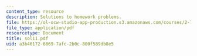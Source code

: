 ```yaml
---
content_type: resource
description: Solutions to homework problems.
file: https://ol-ocw-studio-app-production.s3.amazonaws.com/courses/2-75-precision-machine-design-fall-2001/a3b4617268697afc2b0c800f589db8e5_sol11.pdf
file_type: application/pdf
resourcetype: Document
title: sol11.pdf
uid: a3b46172-6869-7afc-2b0c-800f589db8e5
---
```

